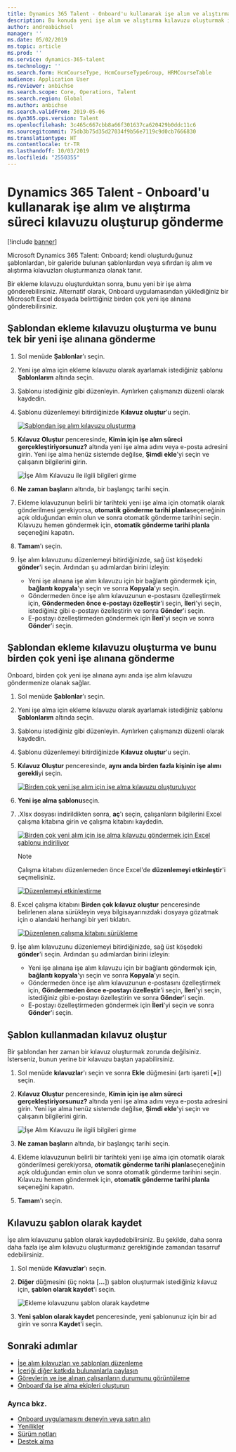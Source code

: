 ```yaml
---
title: Dynamics 365 Talent - Onboard'u kullanarak işe alım ve alıştırma süreci kılavuzu oluşturup gönderme
description: Bu konuda yeni işe alım ve alıştırma kılavuzu oluşturmak için Microsoft Dynamics 365 Talent - Onboard uygulamasının nasıl kullanılacağı açıklanmaktadır. Bu görev, insan sermaye yönetimi (HCM) için işe alma stratejisindeki temel bir ilk adımdır.
author: andreabichsel
manager: ''
ms.date: 05/02/2019
ms.topic: article
ms.prod: ''
ms.service: dynamics-365-talent
ms.technology: ''
ms.search.form: HcmCourseType, HcmCourseTypeGroup, HRMCourseTable
audience: Application User
ms.reviewer: anbichse
ms.search.scope: Core, Operations, Talent
ms.search.region: Global
ms.author: anbichse
ms.search.validFrom: 2019-05-06
ms.dyn365.ops.version: Talent
ms.openlocfilehash: 3c465c667cbb8a66f301637ca620429b0ddc11c6
ms.sourcegitcommit: 75db3b75d35d27034f9b56e7119c9d0cb7666830
ms.translationtype: HT
ms.contentlocale: tr-TR
ms.lasthandoff: 10/03/2019
ms.locfileid: "2550355"
---
```

# <a name="create-and-send-an-onboarding-guide-by-using-dynamics-365-talent---onboard"></a>Dynamics 365 Talent - Onboard'u kullanarak işe alım ve alıştırma süreci kılavuzu oluşturup gönderme

[!include [banner](includes/banner.md)]

Microsoft Dynamics 365 Talent: Onboard; kendi oluşturduğunuz şablonlardan, bir galeride bulunan şablonlardan veya sıfırdan iş alım ve alıştırma kılavuzları oluşturmanıza olanak tanır.

Bir ekleme kılavuzu oluşturduktan sonra, bunu yeni bir işe alıma gönderebilirsiniz. Alternatif olarak, Onboard uygulamasından yüklediğiniz bir Microsoft Excel dosyada belirttiğiniz birden çok yeni işe alınana gönderebilirsiniz.

## <a name="create-an-onboarding-guide-from-a-template-and-send-it-to-a-single-new-hire"></a>Şablondan ekleme kılavuzu oluşturma ve bunu tek bir yeni işe alınana gönderme

1. Sol menüde **Şablonlar**'ı seçin.
2. Yeni işe alma için ekleme kılavuzu olarak ayarlamak istediğiniz şablonu **Şablonlarım** altında seçin.
3. Şablonu istediğiniz gibi düzenleyin. Ayrılırken çalışmanızı düzenli olarak kaydedin.
4. Şablonu düzenlemeyi bitirdiğinizde **Kılavuz oluştur**'u seçin.

    [![Şablondan işe alım kılavuzu oluşturma](./media/onboard-create-guide.png)](./media/onboard-create-guide.png)

5. **Kılavuz Oluştur** penceresinde, **Kimin için işe alım süreci gerçekleştiriyorsunuz?** altında yeni işe alma adını veya e-posta adresini girin. Yeni işe alma henüz sistemde değilse, **Şimdi ekle**'yi seçin ve çalışanın bilgilerini girin.

    ![[İşe Alım Kılavuzu ile ilgili bilgileri girme](./media/onboard-create-a-guide-window.png)](./media/onboard-create-a-guide-window.png)

6. **Ne zaman başlar**ın altında, bir başlangıç tarihi seçin.
7. Ekleme kılavuzunun belirli bir tarihteki yeni işe alma için otomatik olarak gönderilmesi gerekiyorsa, **otomatik gönderme tarihi planla**seçeneğinin açık olduğundan emin olun ve sonra otomatik gönderme tarihini seçin. Kılavuzu hemen göndermek için, **otomatik gönderme tarihi planla** seçeneğini kapatın.
8. **Tamam**'ı seçin.
9. İşe alım kılavuzunu düzenlemeyi bitirdiğinizde, sağ üst köşedeki **gönder**'i seçin. Ardından şu adımlardan birini izleyin:

    - Yeni işe alınana işe alım kılavuzu için bir bağlantı göndermek için, **bağlantı kopyala**'yı seçin ve sonra **Kopyala**'yı seçin.
    - Göndermeden önce işe alım kılavuzunun e-postasını özelleştirmek için, **Göndermeden önce e-postayı özelleştir**'i seçin, **İleri**'yi seçin, istediğiniz gibi e-postayı özelleştirin ve sonra **Gönder**'i seçin.
    - E-postayı özelleştirmeden göndermek için **İleri**'yi seçin ve sonra **Gönder**'i seçin.

## <a name="create-an-onboarding-guide-from-a-template-and-send-it-to-multiple-new-hires"></a>Şablondan ekleme kılavuzu oluşturma ve bunu birden çok yeni işe alınana gönderme

Onboard, birden çok yeni işe alınana aynı anda işe alım kılavuzu göndermenize olanak sağlar.

1. Sol menüde **Şablonlar**'ı seçin.
2. Yeni işe alma için ekleme kılavuzu olarak ayarlamak istediğiniz şablonu **Şablonlarım** altında seçin.
3. Şablonu istediğiniz gibi düzenleyin. Ayrılırken çalışmanızı düzenli olarak kaydedin.
4. Şablonu düzenlemeyi bitirdiğinizde **Kılavuz oluştur**'u seçin.
5. **Kılavuz Oluştur** penceresinde, **aynı anda birden fazla kişinin işe alımı gerekli**yi seçin.

    [![Birden çok yeni işe alım için işe alma kılavuzu oluşturuluyor](./media/onboard-send-guide-multiple-people.png)](./media/onboard-send-guide-multiple-people.png)

6. **Yeni işe alma şablonu**seçin.
7. .Xlsx dosyası indirildikten sonra, **aç**'ı seçin, çalışanların bilgilerini Excel çalışma kitabına girin ve çalışma kitabını kaydedin.

    [![Birden çok yeni alım için işe alma kılavuzu göndermek için Excel şablonu indiriliyor](./media/onboard-send-guide-download-spreadsheet.png)](./media/onboard-send-guide-download-spreadsheet.png)

    > [!NOTE]
    > Çalışma kitabını düzenlemeden önce Excel'de **düzenlemeyi etkinleştir**'i seçmelisiniz.
    > 
    > [![Düzenlemeyi etkinleştirme](./media/onboard-send-guide-enable-editing.png)](./media/onboard-send-guide-enable-editing.png)

8. Excel çalışma kitabını **Birden çok kılavuz oluştur** penceresinde belirlenen alana sürükleyin veya bilgisayarınızdaki dosyaya gözatmak için o alandaki herhangi bir yeri tıklatın.

    [![Düzenlenen çalışma kitabını sürükleme](./media/onboard-send-guide-drag-spreadsheet.png)](./media/onboard-send-guide-drag-spreadsheet.png)

9. İşe alım kılavuzunu düzenlemeyi bitirdiğinizde, sağ üst köşedeki **gönder**'i seçin. Ardından şu adımlardan birini izleyin:

    - Yeni işe alınana işe alım kılavuzu için bir bağlantı göndermek için, **bağlantı kopyala**'yı seçin ve sonra **Kopyala**'yı seçin.
    - Göndermeden önce işe alım kılavuzunun e-postasını özelleştirmek için, **Göndermeden önce e-postayı özelleştir**'i seçin, **İleri**'yi seçin, istediğiniz gibi e-postayı özelleştirin ve sonra **Gönder**'i seçin.
    - E-postayı özelleştirmeden göndermek için **İleri**'yi seçin ve sonra **Gönder**'i seçin.

## <a name="create-a-guide-without-using-a-template"></a>Şablon kullanmadan kılavuz oluştur

Bir şablondan her zaman bir kılavuz oluşturmak zorunda değilsiniz. İsterseniz, bunun yerine bir kılavuzu baştan yapabilirsiniz.

1. Sol menüde **kılavuzlar**'ı seçin ve sonra **Ekle** düğmesini (artı işareti \[**+**\]) seçin.
2. **Kılavuz Oluştur** penceresinde, **Kimin için işe alım süreci gerçekleştiriyorsunuz?** altında yeni işe alma adını veya e-posta adresini girin. Yeni işe alma henüz sistemde değilse, **Şimdi ekle**'yi seçin ve çalışanın bilgilerini girin.

    ![[İşe Alım Kılavuzu ile ilgili bilgileri girme](./media/onboard-create-a-guide-window.png)](./media/onboard-create-a-guide-window.png)

3. **Ne zaman başlar**ın altında, bir başlangıç tarihi seçin.
4. Ekleme kılavuzunun belirli bir tarihteki yeni işe alma için otomatik olarak gönderilmesi gerekiyorsa, **otomatik gönderme tarihi planla**seçeneğinin açık olduğundan emin olun ve sonra otomatik gönderme tarihini seçin. Kılavuzu hemen göndermek için, **otomatik gönderme tarihi planla** seçeneğini kapatın.
5. **Tamam**'ı seçin.

## <a name="save-a-guide-as-a-template"></a>Kılavuzu şablon olarak kaydet

İşe alım kılavuzunu şablon olarak kaydedebilirsiniz. Bu şekilde, daha sonra daha fazla işe alım kılavuzu oluşturmanız gerektiğinde zamandan tasarruf edebilirsiniz.

1. Sol menüde **Kılavuzlar**'ı seçin.
2. **Diğer** düğmesini (üç nokta \[**...**\]) şablon oluşturmak istediğiniz kılavuz için, **şablon olarak kaydet**'i seçin.

    ![[Ekleme kılavuzunu şablon olarak kaydetme](./media/onboard-save-guide-as-template.png)](./media/onboard-save-guide-as-template.png)

3. **Yeni şablon olarak kaydet** penceresinde, yeni şablonunuz için bir ad girin ve sonra **Kaydet**'i seçin.

## <a name="next-steps"></a>Sonraki adımlar

- [İşe alım kılavuzları ve şablonları düzenleme](./onboard-edit-guides-templates.md)
- [İçeriği diğer katkıda bulunanlarla paylaşın](./onboard-share-template.md)
- [Görevlerin ve işe alınan çalışanların durumunu görüntüleme](./onboard-view-status.md)
- [Onboard'da işe alma ekipleri oluşturun](./onboard-create-team.md)

### <a name="see-also"></a>Ayrıca bkz.

- [Onboard uygulamasını deneyin veya satın alın](https://dynamics.microsoft.com/talent/onboard/)
- [Yenilikler](./whats-new.md)
- [Sürüm notları](https://docs.microsoft.com/business-applications-release-notes/index)
- [Destek alma](./talent-support.md)
